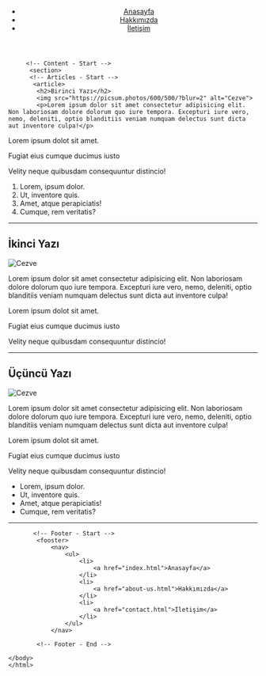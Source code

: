 <!DOCTYPE html>
<html lang="tr">
    <head>
        <meta charset="UTT-B">
        <meta name="viewport"  content="width=device-width",  initial-scale1.0">
        <title>DGK Metal</title>
    </head>
    <body>
        <!-- Navbar - Start -->
         <header>
            <nav>
                <ul>
                    <li>
                        <a href="index.html">Anasayfa</a>
                    </li>
                    <li>
                        <a href="about-us.html">Hakkımızda</a>
                    </li>
                    <li>
                        <a href="contact.html">İletişim</a>
                    </li>
                </ul>
            </nav>
         </header>
         <!-- Navbar - End -->

         <!-- Content - Start -->
          <section>
          <!-- Articles - Start -->
           <article>
            <h2>Birinci Yazı</h2>
            <img src="https://picsum.photos/600/500/?blur=2" alt="Cezve">
            <p>Lorem ipsum dolor sit amet consectetur adipisicing elit. Non laboriosam dolore dolorum quo iure tempora. Excepturi iure vero, nemo, deleniti, optio blanditiis veniam numquam delectus sunt dicta aut inventore culpa!</p>
<p>Lorem ipsum dolot sit amet.</p>
<p>Fugiat eius cumque ducimus iusto</p>
<p>Velity neque quibusdam consequuntur distincio!</p> 
<ol>
    <li>Lorem, ipsum dolor.</li>
    <li>Ut, inventore quis.</li>
    <li>Amet, atque perapiciatis!</li>
    <li>Cumque, rem veritatis?</li>
</ol>
<hr>
           </article>
           <article>
            <h2>İkinci Yazı</h2>
            <img src="https://picsum.photos/2170/300/?blur=2" alt="Cezve">
            <p>Lorem ipsum dolor sit amet consectetur adipisicing elit. Non laboriosam dolore dolorum quo iure tempora. Excepturi iure vero, nemo, deleniti, optio blanditiis veniam numquam delectus sunt dicta aut inventore culpa!</p>
<p>Lorem ipsum dolot sit amet.</p>
<p>Fugiat eius cumque ducimus iusto</p>
<p>Velity neque quibusdam consequuntur distincio!</p>
<hr>
           </article>
           <article>
            <h2>Üçüncü Yazı</h2>
            <img src="https://picsum.photos/340/200/?blur=2" alt="Cezve">
            <p>Lorem ipsum dolor sit amet consectetur adipisicing elit. Non laboriosam dolore dolorum quo iure tempora. Excepturi iure vero, nemo, deleniti, optio blanditiis veniam numquam delectus sunt dicta aut inventore culpa!</p>
<p>Lorem ipsum dolot sit amet.</p>
<p>Fugiat eius cumque ducimus iusto</p>
<p>Velity neque quibusdam consequuntur distincio!</p>
<ul>
    <li>Lorem, ipsum dolor.</li>
    <li>Ut, inventore quis.</li>
    <li>Amet, atque perapiciatis!</li>
    <li>Cumque, rem veritatis?</li>
</ul> 
<hr>    
</article>
           <!-- Articles - End -->
            </section>
           <!-- Content - End --> 

           <!-- Footer - Start -->
            <fooster>
                <nav>
                    <ul>
                        <li>
                            <a href="index.html">Anasayfa</a>
                        </li>
                        <li>
                            <a href="about-us.html">Hakkımızda</a>
                        </li>
                        <li>
                            <a href="contact.html">İletişim</a>
                        </li>
                    </ul>
                </nav>
               
            <!-- Footer - End -->

    </body>
    </html>
